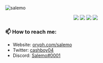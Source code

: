 ![salemo](https://github.com/salemo5m/salemo5m/assets/132095992/07c09cfb-7690-4138-a23b-303b7455756a)

<p align="center">
  <img src="https://img.shields.io/badge/last%20major%20release-aug.%202000-important" />
  <img src="https://img.shields.io/badge/unminified%20size-6%20feet%206%20inches-informational" />
  <img src="https://img.shields.io/badge/vulnerabilities-high-critical" />
  <img src="https://img.shields.io/badge/code%20quality-A%20for%20effort-success" />
</p>

### 📫 How to reach me:

- Website: [oryph.com/salemo](https://oryph.com/salemo)
- Twitter: [cashboy04](https://twitter.com/cashboy04)
- Discord: [Salemo#0001](https://discord.gg/mediodev)
